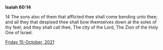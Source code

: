 **Isaiah 60:14**

14 The sons also of them that afflicted thee shall come bending unto thee; and all they that despised thee shall bow themselves down at the soles of thy feet; and they shall call thee, The city of the Lord, The Zion of the Holy One of Israel.

[Friday 15-October, 2021](https://t.me/s/daily_scripture)
